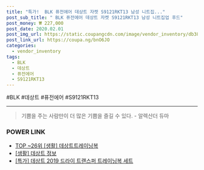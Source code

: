 ```yaml
--- 
title: "특가!  BLK 퓨전에어 데상트 자켓 S9121RKT13 남성 니트집..." 
post_sub_title: " BLK 퓨전에어 데상트 자켓 S9121RKT13 남성 니트집업 후드" 
post_money: ₩ 227,000 
post_date: 2020.02.01 
post_img_url: https://static.coupangcdn.com/image/vendor_inventory/db38/224675e2bc72e708d5183177b8531f3dcd41cddadf7d6ff20f8941a4f294.jpg 
post_link_url: https://coupa.ng/bnO6JO 
categories: 
  - vendor_inventory 
tags: 
  - BLK 
  - 데상트 
  - 퓨전에어 
  - S9121RKT13 
--- 
```

  #BLK #데상트 #퓨전에어 #S9121RKT13 
<hr> 

> 기쁨을 주는 사람만이 더 많은 기쁨을 즐길 수 있다. - 알렉산더 듀마 


### POWER LINK

* <a href="https://blog.naver.com/an0733/221791599545" target="_blank"> TOP ~26위 [생활] 데상트트레이닝복</a>
* <a href="https://blog.naver.com/fasyy4321/221769672780" target="_blank"> [생활] 데상트 정보 </a>
* <a href="https://blog.naver.com/santokki14/221792023161" target="_blank">[특가] 데상트 2019 드라이 트랜스퍼 트레이닝복 세트</a>
